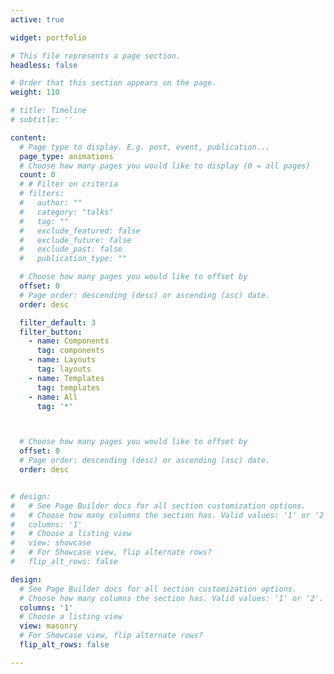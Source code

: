 ```yaml
---
active: true

widget: portfolio

# This file represents a page section.
headless: false

# Order that this section appears on the page.
weight: 110

# title: Timeline
# subtitle: ''

content:
  # Page type to display. E.g. post, event, publication...
  page_type: animations
  # Choose how many pages you would like to display (0 = all pages)
  count: 0
  # # Filter on criteria
  # filters:
  #   author: ""
  #   category: "talks"
  #   tag: ""
  #   exclude_featured: false
  #   exclude_future: false
  #   exclude_past: false
  #   publication_type: ""

  # Choose how many pages you would like to offset by
  offset: 0
  # Page order: descending (desc) or ascending (asc) date.
  order: desc

  filter_default: 3
  filter_button:
    - name: Components
      tag: components
    - name: Layouts
      tag: layouts
    - name: Templates
      tag: templates
    - name: All
      tag: '*'



  # Choose how many pages you would like to offset by
  offset: 0
  # Page order: descending (desc) or ascending (asc) date.
  order: desc


# design:
#   # See Page Builder docs for all section customization options.
#   # Choose how many columns the section has. Valid values: '1' or '2'.
#   columns: '1'
#   # Choose a listing view
#   view: showcase
#   # For Showcase view, flip alternate rows?
#   flip_alt_rows: false

design:
  # See Page Builder docs for all section customization options.
  # Choose how many columns the section has. Valid values: '1' or '2'.
  columns: '1'
  # Choose a listing view
  view: masonry
  # For Showcase view, flip alternate rows?
  flip_alt_rows: false

---
```

